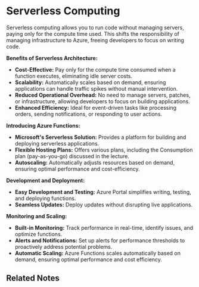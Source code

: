 # Serverless Computing

Serverless computing allows you to run code without managing servers, paying only for the compute time used. This shifts the responsibility of managing infrastructure to Azure, freeing developers to focus on writing code.

**Benefits of Serverless Architecture:**

- **Cost-Effective:** Pay only for the compute time consumed when a function executes, eliminating idle server costs.
- **Scalability:** Automatically scales based on demand, ensuring applications can handle traffic spikes without manual intervention.
- **Reduced Operational Overhead:** No need to manage servers, patches, or infrastructure, allowing developers to focus on building applications.
- **Enhanced Efficiency:** Ideal for event-driven tasks like processing orders, sending notifications, or responding to user actions.

**Introducing Azure Functions:**

- **Microsoft's Serverless Solution:** Provides a platform for building and deploying serverless applications.
- **Flexible Hosting Plans:** Offers various plans, including the Consumption plan (pay-as-you-go) discussed in the lecture.
- **Autoscaling:** Automatically adjusts resources based on demand, ensuring optimal performance and cost-efficiency.

**Development and Deployment:**

- **Easy Development and Testing:** Azure Portal simplifies writing, testing, and deploying functions.
- **Seamless Updates:** Deploy updates without disrupting live applications.

**Monitoring and Scaling:**

- **Built-in Monitoring:** Track performance in real-time, identify issues, and optimize functions.
- **Alerts and Notifications:** Set up alerts for performance thresholds to proactively address potential problems.
- **Automatic Scaling:** Azure Functions scales automatically based on demand, ensuring optimal performance and cost efficiency.

## Related Notes